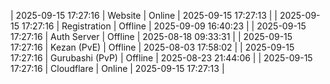 | 2025-09-15 17:27:16 | Website | Online | 2025-09-15 17:27:13 |
| 2025-09-15 17:27:16 | Registration | Offline | 2025-09-09 16:40:23 |
| 2025-09-15 17:27:16 | Auth Server | Offline | 2025-08-18 09:33:31 |
| 2025-09-15 17:27:16 | Kezan (PvE) | Offline | 2025-08-03 17:58:02 |
| 2025-09-15 17:27:16 | Gurubashi (PvP) | Offline | 2025-08-23 21:44:06 |
| 2025-09-15 17:27:16 | Cloudflare | Online | 2025-09-15 17:27:13 |
